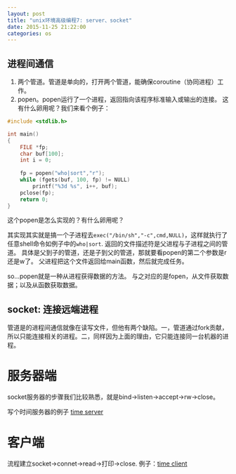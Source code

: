 ```yaml
---
layout: post
title: "unix环境高级编程7: server、socket"
date: 2015-11-25 21:22:00
categories: os
---
```


## 进程间通信

1. 两个管道。管道是单向的，打开两个管道，能确保coroutine（协同进程）工作。
2. popen。popen运行了一个进程，返回指向该程序标准输入或输出的连接。
这有什么卵用呢？我们来看个例子：

```c
#include <stdlib.h>

int main()
{
    FILE *fp;
    char buf[100];
    int i = 0;
    
    fp = popen("who|sort","r");
    while (fgets(buf, 100, fp) != NULL)
        printf("%3d %s", i++, buf);
    pclose(fp);
    return 0;
}
```

这个popen是怎么实现的？有什么卵用呢？

其实现其实就是搞一个子进程去`exec("/bin/sh","-c",cmd,NULL)`，这样就执行了任意shell命令如例子中的`who|sort`.
返回的文件描述符是父进程与子进程之间的管道。
具体是父到子的管道，还是子到父的管道，那就要看popen的第二个参数是r还是w了。
父进程把这个文件返回给main函数，然后就完成任务。

so...popen就是一种从进程获得数据的方法。
与之对应的是fopen，从文件获取数据；以及从函数获取数据。

## socket: 连接远端进程

管道是的进程间通信就像在读写文件，但他有两个缺陷。一，管道通过fork贡献，所以只能连接相关的进程。二，同样因为上面的理由，它只能连接同一台机器的进程。

# 服务器端

socket服务器的步骤我们比较熟悉，就是bind->listen->accept->rw->close。

写个时间服务器的例子 [time server](https://github.com/victorisildur/UNIX/blob/master/APUE/socket/timeserver1.c)

# 客户端

流程建立socket->connet->read->打印->close. 例子：[time client](https://github.com/victorisildur/UNIX/blob/master/APUE/socket/timeclient1.c)

